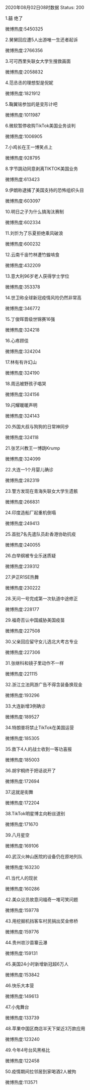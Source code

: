 2020年08月02日08时数据
Status: 200

1.囍 绝了

微博热度:5450325

2.舅舅回应遭5人出游唯一生还者起诉

微博热度:2766356

3.可可西里失联女大学生搜救画面

微博热度:2058832

4.范丞丞的理想型是倪妮

微博热度:1821912

5.鞠翼铭参加的是变形计吧

微博热度:1011987

6.微软暂停收购TikTok美国业务谈判

微博热度:1006905

7.小鸡长在王一博笑点上

微博热度:928795

8.字节跳动同意剥离TIKTOK美国业务

微博热度:613423

9.伊朗称逮捕了美国支持的恐怖组织头目

微博热度:603097

10.明日之子为什么搞淘汰赛制

微博热度:602334

11.刘忻为了乐夏拒绝乘风破浪

微博热度:600232

12.云南千亩竹林遭竹蝗啃食

微博热度:432209

13.意大利96岁老人获得学士学位

微博热度:353378

14.世卫称全球新冠疫情风险仍然非常高

微博热度:346772

15.丁俊晖晋级世锦赛16强

微博热度:324218

16.心疼顾佳

微博热度:324204

17.林有有许幻山

微博热度:324190

18.周迅被野孩子唱哭

微博热度:324156

19.闪耀暖暖声明

微博热度:324143

20.外国大叔与狗狗的日常神同步

微博热度:324118

21.张艺兴教王一博跳Krump

微博热度:324099

22.大连一1个月婴儿确诊

微博热度:282319

23.警方发现在青海失联女大学生遗骸

微博热度:266831

24.印度造船厂起重机倒塌

微博热度:249413

25.首批7名先遣队员赴香港协助抗疫

微博热度:240055

26.白举纲被专业乐迷质疑

微博热度:239312

27.尹正R1SE热舞

微博热度:230222

28.天问一号完成第一次轨道中途修正

微博热度:228177

29.福奇否认中国威胁美国疫苗

微博热度:227508

30.父亲回应留守女儿选北大考古专业

微博热度:227306

31.张继科和镜子里动作不一样

微博热度:221115

32.浙江立法网游广告不得含装备换现金

微博热度:193296

33.大连新增3例确诊

微博热度:189527

34.特朗普将禁止TikTok在美国运营

微博热度:185305

35.救下4人的战士收到一等功喜报

微博热度:185003

36.胡宇桐终于把话说开了

微博热度:172694

37.这就是街舞

微博热度:172204

38.TikTok明星博主向粉丝道别

微博热度:171670

39.八月星空

微博热度:169106

40.武汉火神山医院的设备仍在原地列队

微博热度:163230

41.当代人的现状

微博热度:160286

42.美众议员故意问福奇一堆可笑问题

微博热度:159778

43.用挖掘机挡客车村民捐出奖金修桥

微博热度:159776

44.贵州岜沙苗寨云瀑

微博热度:159131

45.美国24小时新增新冠超6万人

微博热度:153842

46.快乐大本营

微博热度:149613

47.小鬼舞台

微博热度:133739

48.苹果中国区商店半天下架近3万款应用

微博热度:123240

49.今年4号台风黑格比

微博热度:122458

50.疫情期间拉邻居到家喝酒2人被拘

微博热度:113571

